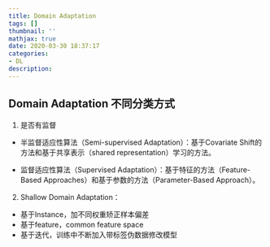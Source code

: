 ```yaml
---
title: Domain Adaptation
tags: []
thumbnail: ''
mathjax: true
date: 2020-03-30 18:37:17
categories:
- DL
description:
---
```


## Domain Adaptation 不同分类方式

1. 是否有监督

- 半监督适应性算法（Semi-supervised Adaptation）：基于Covariate Shift的方法和基于共享表示（shared representation）学习的方法。

- 监督适应性算法（Supervised Adaptation）：基于特征的方法（Feature-Based Approaches）和基于参数的方法（Parameter-Based Approach）。

2. Shallow Domain Adaptation：

- 基于Instance，加不同权重矫正样本偏差
- 基于feature，common feature space
- 基于迭代，训练中不断加入带标签伪数据修改模型

